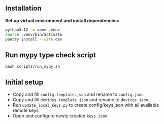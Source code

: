 ## Installation

**Set up virtual environment and install dependencies:**

```bash
python3.12 -m venv .venv
source .venv/bin/activate
poetry install --with dev
```

## Run mypy type check script

```
bash scripts/run_mypy.sh
```

## Initial setup

- Copy and fill `config.template.json` and rename to `config.json`
- Copy and fill `devides.template.json` and rename to `devices.json`
- Run `update_local_keys.py` to create config/keys.json with all available remote keys
- Open and configure newly created `keys.json`
